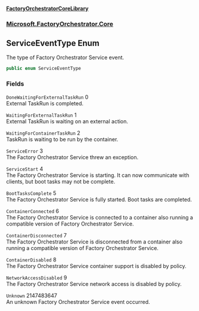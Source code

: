 #### [FactoryOrchestratorCoreLibrary](./FactoryOrchestratorCoreLibrary.md 'FactoryOrchestratorCoreLibrary')
### [Microsoft.FactoryOrchestrator.Core](./Microsoft-FactoryOrchestrator-Core.md 'Microsoft.FactoryOrchestrator.Core')
## ServiceEventType Enum
The type of Factory Orchestrator Service event.  
```csharp
public enum ServiceEventType
```
### Fields
<a name='Microsoft-FactoryOrchestrator-Core-ServiceEventType-DoneWaitingForExternalTaskRun'></a>
`DoneWaitingForExternalTaskRun` 0  
External TaskRun is completed.  
  
<a name='Microsoft-FactoryOrchestrator-Core-ServiceEventType-WaitingForExternalTaskRun'></a>
`WaitingForExternalTaskRun` 1  
External TaskRun is waiting on an external action.  
  
<a name='Microsoft-FactoryOrchestrator-Core-ServiceEventType-WaitingForContainerTaskRun'></a>
`WaitingForContainerTaskRun` 2  
TaskRun is waiting to be run by the container.  
  
<a name='Microsoft-FactoryOrchestrator-Core-ServiceEventType-ServiceError'></a>
`ServiceError` 3  
The Factory Orchestrator Service threw an exception.  
  
<a name='Microsoft-FactoryOrchestrator-Core-ServiceEventType-ServiceStart'></a>
`ServiceStart` 4  
The Factory Orchestrator Service is starting. It can now communicate with clients, but boot tasks may not be complete.  
  
<a name='Microsoft-FactoryOrchestrator-Core-ServiceEventType-BootTasksComplete'></a>
`BootTasksComplete` 5  
The Factory Orchestrator Service is fully started. Boot tasks are completed.  
  
<a name='Microsoft-FactoryOrchestrator-Core-ServiceEventType-ContainerConnected'></a>
`ContainerConnected` 6  
The Factory Orchestrator Service is connected to a container also running a compatible version of Factory Orchestrator Service.  
  
<a name='Microsoft-FactoryOrchestrator-Core-ServiceEventType-ContainerDisconnected'></a>
`ContainerDisconnected` 7  
The Factory Orchestrator Service is disconnected from a container also running a compatible version of Factory Orchestrator Service.  
  
<a name='Microsoft-FactoryOrchestrator-Core-ServiceEventType-ContainerDisabled'></a>
`ContainerDisabled` 8  
The Factory Orchestrator Service container support is disabled by policy.  
  
<a name='Microsoft-FactoryOrchestrator-Core-ServiceEventType-NetworkAccessDisabled'></a>
`NetworkAccessDisabled` 9  
The Factory Orchestrator Service network access is disabled by policy.  
  
<a name='Microsoft-FactoryOrchestrator-Core-ServiceEventType-Unknown'></a>
`Unknown` 2147483647  
An unknown Factory Orchestrator Service event occurred.  
  
